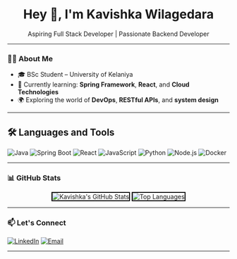 <h1 align="center">Hey 👋, I'm Kavishka Wilagedara</h1>
<p align="center">
  Aspiring Full Stack Developer | Passionate Backend Developer
</p>



---

### 👨‍💻 About Me

- 🎓 BSc Student – University of Kelaniya  
- 🧠 Currently learning: **Spring Framework**, **React**, and **Cloud Technologies**  
- 🌍 Exploring the world of **DevOps**, **RESTful APIs**, and **system design**  

---

## 🛠 Languages and Tools

![Java](https://img.shields.io/badge/-Java-ED8B00?style=plastic&logo=java&logoColor=white)
![Spring Boot](https://img.shields.io/badge/-Spring_Boot-6DB33F?style=plastic&logo=spring-boot&logoColor=white)
![React](https://img.shields.io/badge/-React-61DAFB?style=plastic&logo=react&logoColor=black)
![JavaScript](https://img.shields.io/badge/-JavaScript-F7DF1E?style=plastic&logo=javascript&logoColor=black)
![Python](https://img.shields.io/badge/-Python-3776AB?style=plastic&logo=python&logoColor=white)
![Node.js](https://img.shields.io/badge/-Node.js-339933?style=plastic&logo=node.js&logoColor=white)
![Docker](https://img.shields.io/badge/-Docker-2496ED?style=plastic&logo=docker&logoColor=white)



---

### 📊 GitHub Stats

<p align="center">
  <img src="https://github-readme-stats.vercel.app/api?username=kavishka-wilagedara&show_icons=true&theme=light" alt="Kavishka's GitHub Stats" style="border: 2px solid black;" />
  <img src="https://github-readme-stats.vercel.app/api/top-langs/?username=kavishka-wilagedara&layout=compact&theme=light" alt="Top Languages" style="border: 2px solid black;" />
</p>


---

### 📫 Let's Connect

[![LinkedIn](https://img.shields.io/badge/-LinkedIn-0077B5?style=flat&logo=linkedin&logoColor=white)](https://www.linkedin.com/in/kavishka-wilagedara-10779b344/)
[![Email](https://img.shields.io/badge/-Gmail-D14836?style=flat&logo=gmail&logoColor=white)](mailto:kavishkamadumal890@gmail.com)

---
